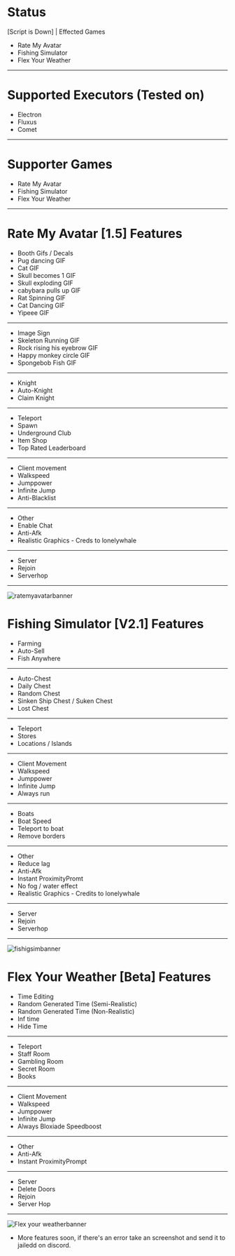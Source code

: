 # Status
[Script is Down] | Effected Games
+  Rate My Avatar
+  Fishing Simulator
+  Flex Your Weather

---------------
# Supported Executors (Tested on)

+ Electron
+ Fluxus
+ Comet
  
---------------

# Supporter Games

+ Rate My Avatar
+ Fishing Simulator
+ Flex Your Weather

---------------

# Rate My Avatar [1.5] Features

+ Booth Gifs / Decals
+ Pug dancing GIF
+ Cat GIF
+ Skull becomes 1 GIF
+ Skull exploding GIF
+ cabybara pulls up GIF
+ Rat Spinning GIF
+ Cat Dancing GIF
+ Yipeee GIF
---------------
+ Image Sign
+ Skeleton Running GIF
+ Rock rising his eyebrow GIF
+ Happy monkey circle GIF
+ Spongebob Fish GIF
---------------
+ Knight
+ Auto-Knight
+ Claim Knight
---------------
+ Teleport
+ Spawn
+ Underground Club
+ Item Shop
+ Top Rated Leaderboard
---------------
+ Client movement
+ Walkspeed
+ Jumppower
+ Infinite Jump
+ Anti-Blacklist
---------------
+ Other
+ Enable Chat
+ Anti-Afk
+ Realistic Graphics - Creds to lonelywhale
---------------
+ Server
+ Rejoin
+ Serverhop
---------------
![ratemyavatarbanner](https://github.com/bobowawahahahbobobwahahawoaowabobwabo/Clearware/assets/110189904/5b7c215e-fb85-478c-996d-07e1d2cb8562)


# Fishing Simulator [V2.1] Features

+ Farming
+ Auto-Sell
+ Fish Anywhere
---------------
+ Auto-Chest
+ Daily Chest
+ Random Chest
+ Sinken Ship Chest / Suken Chest
+ Lost Chest
---------------
+ Teleport
+ Stores
+ Locations / Islands
---------------
+ Client Movement
+ Walkspeed
+ Jumppower
+ Infinite Jump
+ Always run
---------------
+ Boats
+ Boat Speed
+ Teleport to boat
+ Remove borders
---------------
+ Other
+ Reduce lag
+ Anti-Afk
+ Instant ProximityPromt
+ No fog / water effect
+ Realistic Graphics - Credits to lonelywhale
---------------
+ Server
+ Rejoin
+ Serverhop
---------------
![fishigsimbanner](https://github.com/bobowawahahahbobobwahahawoaowabobwabo/ClearWare/assets/110189904/c79aed3a-f921-44d6-b082-cc88f6265c98)

# Flex Your Weather [Beta] Features

+ Time Editing
+ Random Generated Time (Semi-Realistic)
+ Random Generated Time (Non-Realistic)
+ Inf time
+ Hide Time
---------------
+ Teleport
+ Staff Room
+ Gambling Room
+ Secret Room
+ Books
---------------
+ Client Movement
+ Walkspeed
+ Jumppower
+ Infinite Jump
+ Always Bloxiade Speedboost
---------------
+ Other
+ Anti-Afk
+ Instant ProximityPrompt
---------------
+ Server
+ Delete Doors
+ Rejoin
+ Server Hop
---------------

![Flex your weatherbanner](https://github.com/bobowawahahahbobobwahahawoaowabobwabo/ClearWare/assets/110189904/b44f03e0-227b-4452-84aa-4feac492f777)

+ More features soon, if there's an error take an screenshot and send it to jailedd on discord.
